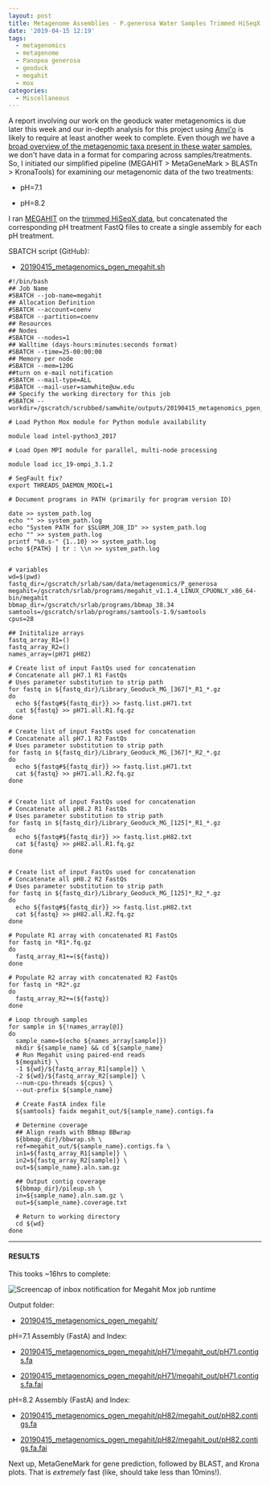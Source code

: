 ```yaml
---
layout: post
title: Metagenome Assemblies - P.generosa Water Samples Trimmed HiSeqX Data Using Megahit on Mox to Compare pH Treatments
date: '2019-04-15 12:19'
tags:
  - metagenomics
  - metagenome
  - Panopea generosa
  - geoduck
  - megahit
  - mox
categories:
  - Miscellaneous
---
```


A report involving our work on the geoduck water metagenomics is due later this week and our in-depth analysis for this project using [Anvi'o](http://merenlab.org/software/anvio/) is likely to require at least another week to complete. Even though we have a [broad overview of the metagenomic taxa present in these water samples](https://robertslab.github.io/sams-notebook/2019/03/25/Metagenomics-Taxonomic-Diversity-from-Geoduck-Water-with-BLASTn-and-Krona-Plots.html), we don't have data in a format for comparing across samples/treatments. So, I initiated our simplified pipeline (MEGAHIT > MetaGeneMark > BLASTn > KronaTools) for examining our metagenomic data of the two treatments:

- pH=7.1

- pH=8.2

I ran [MEGAHIT](https://github.com/voutcn/megahit) on the [trimmed HiSeqX data](https://robertslab.github.io/sams-notebook/2018/12/11/FastQC-and-Trimming-Metagenomics-(Geoduck)-HiSeqX-Reads-from-20180809.html), but concatenated the corresponding pH treatment FastQ files to create a single assembly for each pH treatment.

SBATCH script (GitHub):

- [20190415_metagenomics_pgen_megahit.sh](https://github.com/RobertsLab/sams-notebook/blob/master/sbatch_scripts/20190415_metagenomics_pgen_megahit.sh)


```shell
#!/bin/bash
## Job Name
#SBATCH --job-name=megahit
## Allocation Definition
#SBATCH --account=coenv
#SBATCH --partition=coenv
## Resources
## Nodes
#SBATCH --nodes=1
## Walltime (days-hours:minutes:seconds format)
#SBATCH --time=25-00:00:00
## Memory per node
#SBATCH --mem=120G
##turn on e-mail notification
#SBATCH --mail-type=ALL
#SBATCH --mail-user=samwhite@uw.edu
## Specify the working directory for this job
#SBATCH --workdir=/gscratch/scrubbed/samwhite/outputs/20190415_metagenomics_pgen_megahit

# Load Python Mox module for Python module availability

module load intel-python3_2017

# Load Open MPI module for parallel, multi-node processing

module load icc_19-ompi_3.1.2

# SegFault fix?
export THREADS_DAEMON_MODEL=1

# Document programs in PATH (primarily for program version ID)

date >> system_path.log
echo "" >> system_path.log
echo "System PATH for $SLURM_JOB_ID" >> system_path.log
echo "" >> system_path.log
printf "%0.s-" {1..10} >> system_path.log
echo ${PATH} | tr : \\n >> system_path.log


# variables
wd=$(pwd)
fastq_dir=/gscratch/srlab/sam/data/metagenomics/P_generosa
megahit=/gscratch/srlab/programs/megahit_v1.1.4_LINUX_CPUONLY_x86_64-bin/megahit
bbmap_dir=/gscratch/srlab/programs/bbmap_38.34
samtools=/gscratch/srlab/programs/samtools-1.9/samtools
cpus=28

## Inititalize arrays
fastq_array_R1=()
fastq_array_R2=()
names_array=(pH71 pH82)

# Create list of input FastQs used for concatenation
# Concatenate all pH7.1 R1 FastQs
# Uses parameter substitution to strip path
for fastq in ${fastq_dir}/Library_Geoduck_MG_[367]*_R1_*.gz
do
  echo ${fastq#${fastq_dir}} >> fastq.list.pH71.txt
  cat ${fastq} >> pH71.all.R1.fq.gz
done

# Create list of input FastQs used for concatenation
# Concatenate all pH7.1 R2 FastQs
# Uses parameter substitution to strip path
for fastq in ${fastq_dir}/Library_Geoduck_MG_[367]*_R2_*.gz
do
  echo ${fastq#${fastq_dir}} >> fastq.list.pH71.txt
  cat ${fastq} >> pH71.all.R2.fq.gz
done


# Create list of input FastQs used for concatenation
# Concatenate all pH8.2 R1 FastQs
# Uses parameter substitution to strip path
for fastq in ${fastq_dir}/Library_Geoduck_MG_[125]*_R1_*.gz
do
  echo ${fastq#${fastq_dir}} >> fastq.list.pH82.txt
  cat ${fastq} >> pH82.all.R1.fq.gz
done


# Create list of input FastQs used for concatenation
# Concatenate all pH8.2 R2 FastQs
# Uses parameter substitution to strip path
for fastq in ${fastq_dir}/Library_Geoduck_MG_[125]*_R2_*.gz
do
  echo ${fastq#${fastq_dir}} >> fastq.list.pH82.txt
  cat ${fastq} >> pH82.all.R2.fq.gz
done

# Populate R1 array with concatenated R1 FastQs
for fastq in *R1*.fq.gz
do
  fastq_array_R1+=(${fastq})
done

# Populate R2 array with concatenated R2 FastQs
for fastq in *R2*.gz
do
  fastq_array_R2+=(${fastq})
done

# Loop through samples
for sample in ${!names_array[@]}
do
  sample_name=$(echo ${names_array[sample]})
  mkdir ${sample_name} && cd ${sample_name}
  # Run Megahit using paired-end reads
  ${megahit} \
  -1 ${wd}/${fastq_array_R1[sample]} \
  -2 ${wd}/${fastq_array_R2[sample]} \
  --num-cpu-threads ${cpus} \
  --out-prefix ${sample_name}

  # Create FastA index file
  ${samtools} faidx megahit_out/${sample_name}.contigs.fa

  # Determine coverage
  ## Align reads with BBmap BBwrap
  ${bbmap_dir}/bbwrap.sh \
  ref=megahit_out/${sample_name}.contigs.fa \
  in1=${fastq_array_R1[sample]} \
  in2=${fastq_array_R2[sample]} \
  out=${sample_name}.aln.sam.gz

  ## Output contig coverage
  ${bbmap_dir}/pileup.sh \
  in=${sample_name}.aln.sam.gz \
  out=${sample_name}.coverage.txt

  # Return to working directory
  cd ${wd}
done
```


---

#### RESULTS

This tooks ~16hrs to complete:

![Screencap of inbox notification for Megahit Mox job runtime](https://github.com/RobertsLab/sams-notebook/blob/master/images/screencaps/20190416-megahit-runtime.png?raw=true)

Output folder:

- [20190415_metagenomics_pgen_megahit/](http://gannet.fish.washington.edu/Atumefaciens/20190415_metagenomics_pgen_megahit/)

pH=7.1 Assembly (FastA) and Index:

- [20190415_metagenomics_pgen_megahit/pH71/megahit_out/pH71.contigs.fa](http://gannet.fish.washington.edu/Atumefaciens/20190415_metagenomics_pgen_megahit/pH71/megahit_out/pH71.contigs.fa)

- [20190415_metagenomics_pgen_megahit/pH71/megahit_out/pH71.contigs.fa.fai](http://gannet.fish.washington.edu/Atumefaciens/20190415_metagenomics_pgen_megahit/pH71/megahit_out/pH71.contigs.fa.fai)

pH=8.2 Assembly (FastA) and Index:

- [20190415_metagenomics_pgen_megahit/pH82/megahit_out/pH82.contigs.fa](http://gannet.fish.washington.edu/Atumefaciens/20190415_metagenomics_pgen_megahit/pH82/megahit_out/pH82.contigs.fa)

- [20190415_metagenomics_pgen_megahit/pH82/megahit_out/pH82.contigs.fa.fai](http://gannet.fish.washington.edu/Atumefaciens/20190415_metagenomics_pgen_megahit/pH82/megahit_out/pH82.contigs.fa.fai)


Next up, MetaGeneMark for gene prediction, followed by BLAST, and Krona plots. That is _extremely_ fast (like, should take less than 10mins!).

